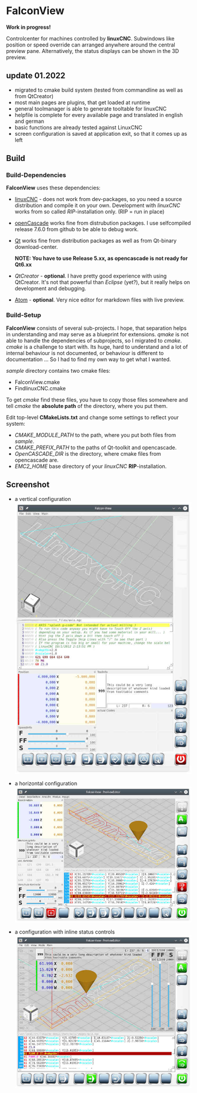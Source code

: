 # FalconView

**Work in progress!**

Controlcenter for machines controlled by **linuxCNC**.
Subwindows like position or speed override can arranged anywhere
around the central preview pane.
Alternatively, the status displays can be shown in the 3D preview.

## update 01.2022
- migrated to cmake build system (tested from commandline as well as from QtCreator)
- most main pages are plugins, that get loaded at runtime
- general toolmanager is able to generate tooltable for linuxCNC
- helpfile is complete for every available page and translated in english and german
- basic functions are already tested against LinuxCNC
- screen configuration is saved at application exit, so that it comes up as left

## Build

### Build-Dependencies

**FalconView** uses these dependencies:

- [linuxCNC](https://github.com/LinuxCNC/linuxcnc) - does not work from dev-packages,
  so you need a source distribution and compile it on your own. Development with
  *linuxCNC* works from so called *RIP*-installation only.
  (RIP = run in place)

- [openCascade](https://git.dev.opencascade.org/repos/occt.git) works fine from
  distrubution packages. I use selfcompiled release 7.6.0 from github to be able
  to debug work.

- [Qt](https://www.qt.io/download) works fine from distribution packages as well as
  from Qt-binary download-center.

  **NOTE: You have to use Release 5.xx, as opencascade is not ready for Qt6.xx**

- *QtCreator* - **optional**. I have pretty good experience with using QtCreator.
  It's not that powerful than *Eclipse* (yet?), but it really helps on
  development and debugging.

- [Atom](https://atom.io/) - **optional**. Very nice editor for markdown files with live preview.

### Build-Setup
**FalconView** consists of several sub-projects. I hope, that separation helps in
understanding and may serve as a blueprint for extensions.
*qmake* is not able to handle the dependencies of subprojects, so I migrated to *cmake*.
*cmake* is a challenge to start with. Its huge, hard to understand and a lot of
internal behaviour is not documented, or behaviour is different to documentation ...
So I had to find my own way to get what I wanted.

*sample* directory contains two cmake files:

- FalconView.cmake
- FindlinuxCNC.cmake

To get *cmake* find these files, you have to copy those files somewhere and tell *cmake* the **absolute path** of the directory, where you put them.

Edit top-level **CMakeLists.txt** and change some settings to reflect your system:

- *CMAKE_MODULE_PATH* to the path, where you put both files from *sample*.
- *CMAKE_PREFIX_PATH* to the paths of Qt-toolkit and opencascade.
- *OpenCASCADE_DIR* is the directory, where cmake files from opencascade are.
- *EMC2_HOME* base directory of your *linuxCNC* **RIP**-installation.

## Screenshot
- a vertical configuration
[![vertical](sample/FalconView_V01s.jpg)](sample/FalconView_V01.jpg)

- a horizontal configuration
[![horizontal](sample/FalconView_09s.jpg)](sample/FalconView_09.jpg)

- a configuration with inline status controls
[![Inline](sample/FalconView_Inline03s.jpg)](sample/FalconView_03.jpg)
